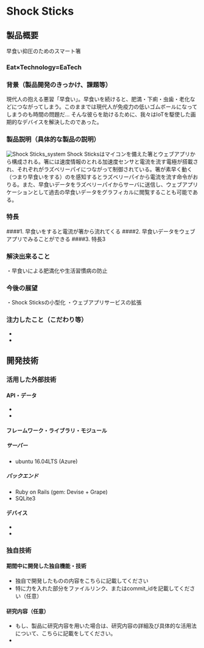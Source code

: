 # Shock Sticks

## 製品概要
早食い抑圧のためのスマート箸

### Eat×Technology=EaTech

### 背景（製品開発のきっかけ、課題等）

現代人の抱える悪習「早食い」。早食いを続けると、肥満・下痢・虫歯・老化などにつながってしまう。このままでは現代人が免疫力の低いゴムボールになってしまうのも時間の問題だ...
そんな彼らを助けるために、我々はIoTを駆使した画期的なデバイスを解決したのであった。

### 製品説明（具体的な製品の説明）
![Shock Sticks_system](http://ueqareer.net/wp-content/uploads/2016/10/Shock-Sticks-system-.png)
Shock Sticksはマイコンを備えた箸とウェブアプリから構成される。箸には速度情報のとれる加速度センサと電流を流す電極が搭載され、それぞれがラズベリーパイにつながって制御されている。箸が素早く動く（つまり早食いをする）のを感知するとラズベリーパイから電流を流す命令がおりる。また、早食いデータをラズベリーパイからサーバに送信し、ウェブアプリケーションとして過去の早食いデータをグラフィカルに閲覧することも可能である。

### 特長
####1. 早食いをすると電流が箸から流れてくる
####2. 早食いデータをウェブアプリでみることができる
####3. 特長3

### 解決出来ること

・早食いによる肥満化や生活習慣病の防止

### 今後の展望

・Shock Sticksの小型化
・ウェブアプリサービスの拡張

### 注力したこと（こだわり等）
* 
* 

## 開発技術
### 活用した外部技術
#### API・データ
* 
* 

#### フレームワーク・ライブラリ・モジュール

##### サーバー
* ubuntu 16.04LTS (Azure)

##### バックエンド
* Ruby on Rails (gem: Devise + Grape)
* SQLite3

#### デバイス
* 
* 

### 独自技術
#### 期間中に開発した独自機能・技術
* 独自で開発したものの内容をこちらに記載してください
* 特に力を入れた部分をファイルリンク、またはcommit_idを記載してください（任意）

#### 研究内容（任意）
* もし、製品に研究内容を用いた場合は、研究内容の詳細及び具体的な活用法について、こちらに記載をしてください。
* 
